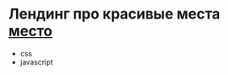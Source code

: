 # Лендинг про красивые места [место](https://el-wis.github.io/mesto/index.html) 
* css
* javascript
